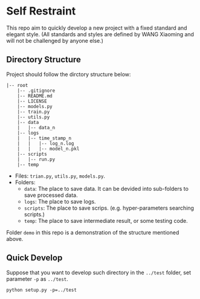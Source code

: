 # Self Restraint

This repo aim to quickly develop a new project with a fixed standard and elegant style. (All standards and styles are defined by WANG Xiaoming and will not be challenged by anyone else.)

## Directory Structure

Project should follow the dirctory structure below:

```
|-- root
    |-- .gitignore
    |-- README.md
    |-- LICENSE
    |-- models.py
    |-- train.py
    |-- utils.py
    |-- data
    |   |-- data_n
    |-- logs
    |   |-- time_stamp_n
    |   |   |-- log_n.log
    |   |   |-- model_n.pkl
    |-- scripts
    |   |-- run.py
    |-- temp
```
- Files: `trian.py`, `utils.py`, `models.py`.
- Folders:
  - `data`: The place to save data. It can be devided into sub-folders to save processed data.
  - `logs`: The place to save logs.
  - `scripts`: The place to save scrips. (e.g. hyper-parameters searching scripts.)
  - `temp`: The place to save intermediate result, or some testing code.

Folder `demo` in this repo is a demonstration of the structure mentioned above. 

## Quick Develop

Suppose that you want to develop such directory in the `../test` folder, set parameter `-p` as `../test`.

```
python setup.py -p=../test
```
